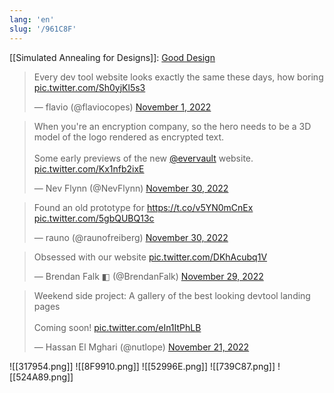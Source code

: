 ```yaml
---
lang: 'en'
slug: '/961C8F'
---
```


[[Simulated Annealing for Designs]]: [Good Design](https://shud.in/posts/good-design)

<blockquote class="twitter-tweet"><p lang="en" dir="ltr">Every dev tool website looks exactly the same these days, how boring <a href="https://t.co/Sh0yjKl5s3">pic.twitter.com/Sh0yjKl5s3</a></p>&mdash; flavio (@flaviocopes) <a href="https://twitter.com/flaviocopes/status/1587384199912501249?ref_src=twsrc%5Etfw">November 1, 2022</a></blockquote>

<blockquote class="twitter-tweet"><p lang="en" dir="ltr">When you're an encryption company, so the hero needs to be a 3D model of the logo rendered as encrypted text.<br/><br/>Some early previews of the new <a href="https://twitter.com/evervault?ref_src=twsrc%5Etfw">@evervault</a> website. <a href="https://t.co/Kx1nfb2ixE">pic.twitter.com/Kx1nfb2ixE</a></p>&mdash; Nev Flynn (@NevFlynn) <a href="https://twitter.com/NevFlynn/status/1597963386628685829?ref_src=twsrc%5Etfw">November 30, 2022</a></blockquote>

<blockquote class="twitter-tweet"><p lang="en" dir="ltr">Found an old prototype for <a href="https://t.co/v5YN0mCnEx">https://t.co/v5YN0mCnEx</a> <a href="https://t.co/5gbQUBQ13c">pic.twitter.com/5gbQUBQ13c</a></p>&mdash; rauno (@raunofreiberg) <a href="https://twitter.com/raunofreiberg/status/1597943032187265024?ref_src=twsrc%5Etfw">November 30, 2022</a></blockquote>

<blockquote class="twitter-tweet"><p lang="en" dir="ltr">Obsessed with our website <a href="https://t.co/DKhAcubq1V">pic.twitter.com/DKhAcubq1V</a></p>&mdash; Brendan Falk ◧ (@BrendanFalk) <a href="https://twitter.com/BrendanFalk/status/1597727837305569280?ref_src=twsrc%5Etfw">November 29, 2022</a></blockquote>

<blockquote class="twitter-tweet"><p lang="en" dir="ltr">Weekend side project: A gallery of the best looking devtool landing pages<br/><br/>Coming soon! <a href="https://t.co/eIn1ItPhLB">pic.twitter.com/eIn1ItPhLB</a></p>&mdash; Hassan El Mghari (@nutlope) <a href="https://twitter.com/nutlope/status/1594494331507085312?ref_src=twsrc%5Etfw">November 21, 2022</a></blockquote>

![[317954.png]]
![[8F9910.png]]
![[52996E.png]]
![[739C87.png]]
![[524A89.png]]
